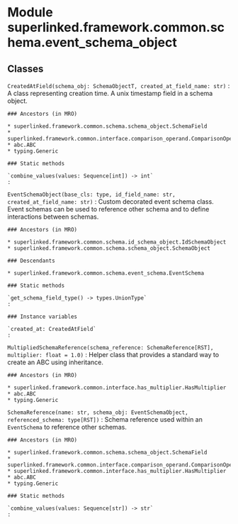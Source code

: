 Module superlinked.framework.common.schema.event_schema_object
==============================================================

Classes
-------

`CreatedAtField(schema_obj: SchemaObjectT, created_at_field_name: str)`
:   A class representing creation time. A unix timestamp field in a schema object.

    ### Ancestors (in MRO)

    * superlinked.framework.common.schema.schema_object.SchemaField
    * superlinked.framework.common.interface.comparison_operand.ComparisonOperand
    * abc.ABC
    * typing.Generic

    ### Static methods

    `combine_values(values: Sequence[int]) ‑> int`
    :

`EventSchemaObject(base_cls: type, id_field_name: str, created_at_field_name: str)`
:   Custom decorated event schema class.
    Event schemas can be used to reference other schema and to define interactions between schemas.

    ### Ancestors (in MRO)

    * superlinked.framework.common.schema.id_schema_object.IdSchemaObject
    * superlinked.framework.common.schema.schema_object.SchemaObject

    ### Descendants

    * superlinked.framework.common.schema.event_schema.EventSchema

    ### Static methods

    `get_schema_field_type() ‑> types.UnionType`
    :

    ### Instance variables

    `created_at: CreatedAtField`
    :

`MultipliedSchemaReference(schema_reference: SchemaReference[RST], multiplier: float = 1.0)`
:   Helper class that provides a standard way to create an ABC using
    inheritance.

    ### Ancestors (in MRO)

    * superlinked.framework.common.interface.has_multiplier.HasMultiplier
    * abc.ABC
    * typing.Generic

`SchemaReference(name: str, schema_obj: EventSchemaObject, referenced_schema: type[RST])`
:   Schema reference used within an `EventSchema` to reference other schemas.

    ### Ancestors (in MRO)

    * superlinked.framework.common.schema.schema_object.SchemaField
    * superlinked.framework.common.interface.comparison_operand.ComparisonOperand
    * superlinked.framework.common.interface.has_multiplier.HasMultiplier
    * abc.ABC
    * typing.Generic

    ### Static methods

    `combine_values(values: Sequence[str]) ‑> str`
    :